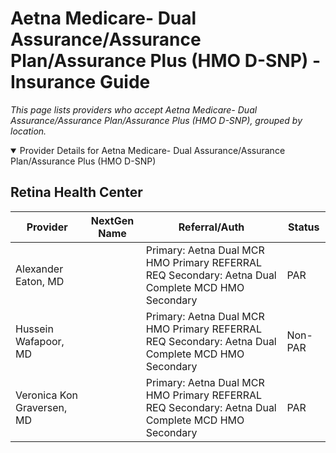 # Aetna Medicare- Dual Assurance/Assurance Plan/Assurance Plus (HMO D-SNP) - Insurance Guide

*This page lists providers who accept Aetna Medicare- Dual Assurance/Assurance Plan/Assurance Plus (HMO D-SNP), grouped by location.*

<details open><summary>Provider Details for Aetna Medicare- Dual Assurance/Assurance Plan/Assurance Plus (HMO D-SNP)</summary>

## Retina Health Center

| Provider | NextGen Name | Referral/Auth | Status |
|----------|-------------|--------------|--------|
| Alexander Eaton, MD |  | Primary: Aetna Dual MCR HMO Primary REFERRAL REQ                                                             Secondary: Aetna Dual Complete MCD HMO Secondary | PAR |
| Hussein Wafapoor, MD |  | Primary: Aetna Dual MCR HMO Primary REFERRAL REQ                                                             Secondary: Aetna Dual Complete MCD HMO Secondary | Non-PAR |
| Veronica Kon Graversen, MD |  | Primary: Aetna Dual MCR HMO Primary REFERRAL REQ                                                             Secondary: Aetna Dual Complete MCD HMO Secondary | PAR |

</details>

